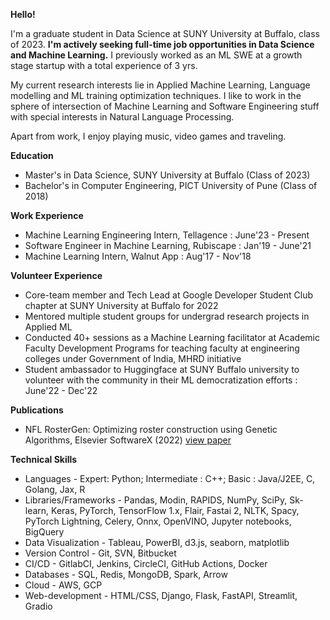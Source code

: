 **Hello!**

I'm a graduate student in Data Science at SUNY University at Buffalo, class of 2023. **I'm actively seeking full-time job opportunities in Data Science and Machine Learning.** I previously worked as an ML SWE at a growth stage startup with a total experience of 3 yrs.

My current research interests lie in Applied Machine Learning, Language modelling and ML training optimization techniques. I like to work in the sphere of intersection of Machine Learning and Software Engineering stuff with special interests in Natural Language Processing.

Apart from work, I enjoy playing music, video games and traveling.

**Education**
* Master's in Data Science, SUNY University at Buffalo (Class of 2023)
* Bachelor's in Computer Engineering, PICT University of Pune (Class of 2018)

**Work Experience**
* Machine Learning Engineering Intern, Tellagence : June'23 - Present
* Software Engineer in Machine Learning, Rubiscape : Jan'19 - June'21
* Machine Learning Intern, Walnut App : Aug'17 - Nov'18

**Volunteer Experience**
* Core-team member and Tech Lead at Google Developer Student Club chapter at SUNY University at Buffalo for 2022
* Mentored multiple student groups for undergrad research projects in Applied ML
* Conducted 40+ sessions as a Machine Learning facilitator at Academic Faculty Development Programs for teaching faculty at engineering colleges under Government of India, MHRD initiative 
* Student ambassador to Huggingface at SUNY Buffalo university to volunteer with the community in their ML democratization efforts : June'22 - Dec'22

**Publications**
* NFL RosterGen: Optimizing roster construction using Genetic Algorithms, Elsevier SoftwareX (2022) [view paper](https://papers.ssrn.com/sol3/papers.cfm?abstract_id=4160518)

**Technical Skills**
*	Languages - Expert: Python; Intermediate : C++; Basic : Java/J2EE, C, Golang, Jax, R
*	Libraries/Frameworks - Pandas, Modin, RAPIDS, NumPy, SciPy, Sk-learn, Keras, PyTorch, TensorFlow 1.x, Flair, Fastai 2, NLTK, Spacy, PyTorch Lightning, Celery, Onnx, OpenVINO, Jupyter notebooks, BigQuery
*	Data Visualization - Tableau, PowerBI, d3.js, seaborn, matplotlib 
*	Version Control - Git, SVN, Bitbucket
*	CI/CD - GitlabCI, Jenkins, CircleCI, GitHub Actions, Docker
*	Databases - SQL, Redis, MongoDB, Spark, Arrow
*	Cloud - AWS, GCP
*	Web-development - HTML/CSS, Django, Flask, FastAPI, Streamlit, Gradio

